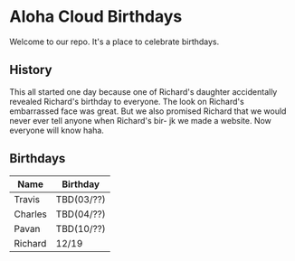 # Aloha Cloud Birthdays

Welcome to our repo.
It's a place to celebrate birthdays.

## History

This all started one day because one of Richard's daughter accidentally revealed Richard's birthday to everyone. The look on Richard's embarrassed face was great. But we also promised Richard that we would never ever tell anyone when Richard's bir- jk we made a website. Now everyone will know haha.

## Birthdays

| Name    | Birthday   |
| ------- | ---------- |
| Travis  | TBD(03/??) |
| Charles | TBD(04/??) |
| Pavan   | TBD(10/??) |
| Richard | 12/19      |
